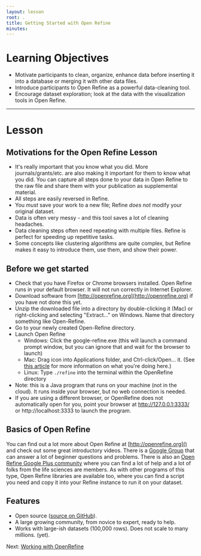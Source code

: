 ```yaml
---
layout: lesson
root: .
title: Getting Started with Open Refine
minutes:
---
```


# Learning Objectives

* Motivate participants to clean, organize, enhance data before inserting it into a database or merging it with other data files.
* Introduce participants to Open Refine as a powerful data-cleaning tool.
* Encourage dataset exploration; look at the data with the visualization tools in Open Refine.

----------------------------------------------------

# Lesson

## Motivations for the Open Refine Lesson

* It's really important that you know what you did. More journals/grants/etc. are also making it important for them to know what you did. You can capture all steps done to your data in Open Refine to the raw file and share them with your publication as supplemental material.
* All steps are easily reversed in Refine.
* You _must_ save your work to a new file; Refine _does not_ modify your original dataset.
* Data is often very messy - and this tool saves a lot of cleaning headaches.
* Data cleaning steps often need repeating with multiple files. Refine is perfect for speeding up repetitive tasks.
* Some concepts like clustering algorithms are quite complex, but Refine makes it easy to introduce them, use them, and show their power.

## Before we get started

* Check that you have Firefox or Chrome browsers installed. Open Refine runs in your default browser. It will not run correctly in Internet Explorer.
* Download software from [http://openrefine.org](http://openrefine.org) if you have not done this yet.
* Unzip the downloaded file into a directory by double-clicking it (Mac) or right-clicking and selecting "Extract..." on Windows. Name that directory something like Open-Refine.
* Go to your newly created Open-Refine directory.
* Launch Open Refine
  * Windows: Click the google-refine.exe (this will launch a command prompt window, but you can ignore that and wait for the browser to launch)
  * Mac: Drag icon into Applications folder, and Ctrl-click/Open... it. (See [this article](https://support.apple.com/kb/PH21769?locale=en_US) for more information on what you're doing here.)
  * Linux: Type `./refine` into the terminal within the OpenRefine directory
* Note: this is a Java program that runs on your machine (not in the cloud). It runs inside your browser, but no web connection is needed.
* If you are using a different browser, or OpenRefine does not automatically open for you, point your browser at http://127.0.0.1:3333/ or http://localhost:3333 to launch the program.

## Basics of Open Refine

You can find out a lot more about Open Refine at [http://openrefine.org]() and check out some great introductory videos. There is a [Google Group](https://groups.google.com/forum/?hl=en#!forum/openrefine) that can answer a lot of beginner questions and problems. There is also an [Open Refine Google Plus community](https://plus.google.com/communities/117280693504889048168) where you can find a lot of help and a lot of folks from the life sciences are members. As with other programs of this type, Open Refine libraries are available too, where you can find a script you need and copy it into your Refine instance to run it on your dataset.

## Features
* Open source ([source on GitHub](https://github.com/OpenRefine/OpenRefine)).
* A large growing community, from novice to expert, ready to help.
* Works with large-ish datasets (100,000 rows). Does not scale to many millions. (yet).

Next: [Working with OpenRefine](01-working-with-openrefine.html)
